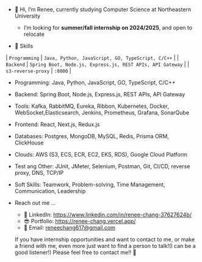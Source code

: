 - 👋 Hi, I’m Renee, currently studying Computer Science at Northeastern University
  - I’m looking for **summer/fall internship on 2024/2025**, and open to relocate

- 🚀 Skills

| `Programming`       | `Java, Python, JavaScript, GO, TypeScript, C/C++` |
| `Backend` | `Spring Boot, Node.js, Express.js, REST APIs, API Gateway` |
| `s3-reverse-proxy` | `:8000` |

  - Programming: Java, Python, JavaScript, GO, TypeScript, C/C++
  - Backend: Spring Boot, Node.js, Express.js, REST APIs, API Gateway
  - Tools: Kafka, RabbitMQ, Eureka, Ribbon, Kubernetes, Docker, WebSocket,Elasticsearch, Jenkins, Prometheus, Grafana, SonarQube
  - Frontend: React, Next.js, Redux.js
  - Databases: Postgres, MongoDB, MySQL, Redis, Prisma ORM, ClickHouse
  - Clouds: AWS (S3, ECS, ECR, EC2, EKS, RDS), Google Cloud Platform
  - Test ang Other: JUnit, JMeter, Selenium, Postman, Git, CI/CD, reverse proxy, DNS, TCP/IP
  - Soft Skills: Teamwork, Problem-solving, Time Management, Communication, Leadership

  
- Reach out me ...
  - 💼 LinkedIn: https://www.linkedin.com/in/renee-chang-37627624b/
  - 😎 Portfolio: https://renee-chang.vercel.app/
  - 🌹 Email: reneechang617@gmail.com


  If you have internship opportunities and want to contact to me, or make a friend with me, even more just want to find a person to talk!(I can be a good listener!)
  Please feel free to contact me!! 🤝
<!---
Reneechang17/Reneechang17 is a ✨ special ✨ repository because its `README.md` (this file) appears on your GitHub profile.
You can click the Preview link to take a look at your changes.
--->
